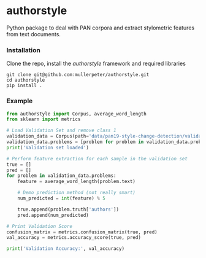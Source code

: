 # authorstyle
Python package to deal with PAN corpora and extract stylometric features from text documents.

### Installation
Clone the repo, install the _authorstyle_ framework and required libraries
```
git clone git@github.com:mullerpeter/authorstyle.git
cd authorstyle
pip install .
```

### Example
```python
from authorstyle import Corpus, average_word_length
from sklearn import metrics

# Load Validation Set and remove class 1
validation_data = Corpus(path='data/pan19-style-change-detection/validation')
validation_data.problems = [problem for problem in validation_data.problems if problem.truth['authors'] > 1]
print('Validation set loaded')

# Perform feature extraction for each sample in the validation set
true = []
pred = []
for problem in validation_data.problems:
    feature = average_word_length(problem.text)

    # Demo prediction method (not really smart)
    num_predicted = int(feature) % 5

    true.append(problem.truth['authors'])
    pred.append(num_predicted)

# Print Validation Score
confusion_matrix = metrics.confusion_matrix(true, pred)
val_accuracy = metrics.accuracy_score(true, pred)

print('Validation Accuracy:', val_accuracy)
```